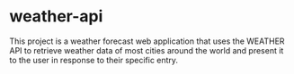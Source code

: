 # weather-api

This project is a weather forecast web application that uses the WEATHER API to retrieve weather data of most cities around the world and present it to the user in response to their specific entry.
